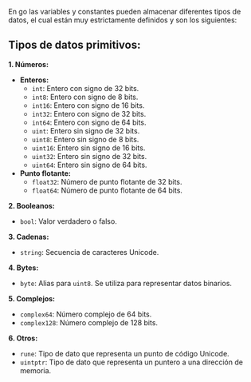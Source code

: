 En go las variables y constantes pueden almacenar diferentes tipos
de datos, el cual están muy estrictamente definidos y son los
siguientes:
## Tipos de datos primitivos:

**1. Números:**

- **Enteros:**
  - `int`: Entero con signo de 32 bits.
  - `int8`: Entero con signo de 8 bits.
  - `int16`: Entero con signo de 16 bits.
  - `int32`: Entero con signo de 32 bits.
  - `int64`: Entero con signo de 64 bits.
  - `uint`: Entero sin signo de 32 bits.
  - `uint8`: Entero sin signo de 8 bits.
  - `uint16`: Entero sin signo de 16 bits.
  - `uint32`: Entero sin signo de 32 bits.
  - `uint64`: Entero sin signo de 64 bits.
- **Punto flotante:**
  - `float32`: Número de punto flotante de 32 bits.
  - `float64`: Número de punto flotante de 64 bits.

**2. Booleanos:**

- `bool`: Valor verdadero o falso.

**3. Cadenas:**

- `string`: Secuencia de caracteres Unicode.

**4. Bytes:**

- `byte`: Alias para `uint8`. Se utiliza para representar datos binarios.

**5. Complejos:**

- `complex64`: Número complejo de 64 bits.
- `complex128`: Número complejo de 128 bits.

**6. Otros:**

- `rune`: Tipo de dato que representa un punto de código Unicode.
- `uintptr`: Tipo de dato que representa un puntero a una dirección de memoria.